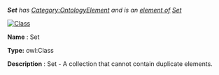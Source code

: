 ___Set__ 
 has
 [Category:OntologyElement](../../Category/OntologyElement "Category:OntologyElement") 
 and is an
 [element of](../../Property/ElementOf "Property:ElementOf") 
[Set](../../Submissions/Set "Submissions:Set")_




  





[![Class](../../images/thumb/2/27/Class.gif/45px-Class.gif)](../../Image/Class.gif "Class")


__Name__ 
 : Set
 



__Type:__ 
 owl:Class
 



__Description__ 
 : Set - A collection that cannot contain duplicate elements.